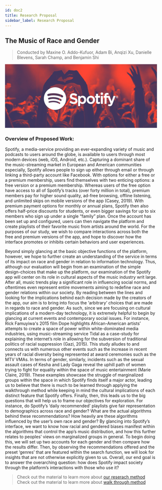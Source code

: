 ```yaml
---
id: doc2
title: Research Proposal
sidebar_label: Research Proposal
---
```


## The Music of Race and Gender
> Conducted by Maxine O. Addo-Kufuor, Adam Bi, Anqizi Xu, Danielle Blevens, Sarah Champ, and
Benjamin Shi

![inclusion](assets/inclusion.jpg)

### Overview of Proposed Work: 
Spotify, a media-service providing an ever-expanding variety of music and
podcasts to users around the globe, is available to users through most modern devices
(web, iOS, Android, etc.). Capturing a dominant share of the music-streaming market in
European and American communities especially, Spotify allows people to sign up either
through email or through linking a third-party account like Facebook. With options for
either a free or a premium membership, users find themselves with two enticing options:
a free version or a premium membership. Whereas users of the free option have access
to all of Spotify’s tracks (over forty million in total), premium members pay for higher
sound quality, ad-free browsing, offline listening, and unlimited skips on mobile versions
of the app (Casey, 2019). With premium payment options for monthly or annual plans,
Spotify then also offers half-price discounts for students, or even bigger savings for up
to six members who sign up under a single “family” plan. Once the account has been
set up and configured, users can then navigate the platform and create playlists of their
favorite music from artists around the world. For the purposes of our study, we wish to
compare interactions across both the free and premium versions of the app, and hope
to discover how the interface promotes or inhibits certain behaviors and user
experiences.

Beyond simply glancing at the basic objective functions of the platform, however,
we hope to further create an understanding of the service in terms of its impact on race
and gender in relation to information technology. Thus, although our evaluation will
begin from an examination of the simple design-choices that make up the platform, our
examination of the Spotify app will center on its role in cultural aspects of the music
industry writ large. After all, music trends play a significant role in influencing social
norms, and oftentimes even represent entire movements aiming to redefine race and
gender relations within our society. By reading between the lines and looking for the
implications behind each decision made by the creators of the app, our aim is to bring
into focus the ‘arbitrary’ choices that are made in regards to race and gender.
As such, since we are focusing on cultural implications of a modern-day
technology, it is extremely helpful to begin by glancing at current events and
contemporary social issues. For instance, Rick Famuyiwa's 2015 film Dope highlights
African-American artists’ attempts to create a space of power within white-dominated
media industries, using music-streaming service Tidal as a case-study for explaining the
internet’s role in allowing for the subversion of traditional politics of racial
suppression (Gazi, 2015). This study alludes to and connects us with numerous other
events such as the increase in recent years of racial diversity being represented at
award ceremonies such as the MTV VMAs. In terms of gender, similarly, incidents such
as the sexual assault cases of Kesha and Lady Gaga reveal the uphill path of women
trying to fight for equality within the space of music entertainment (Marie Claire, 2019).
These examples showcase the struggle of marginalized groups within the space in
which Spotify finds itself a major actor, leading us to believe that there is much to be 
learned through applying the walkthrough method while keeping in mind the cultural
implications of each distinct feature that Spotify offers.
Finally, then, this leads us to the big questions that will help us to frame our
objectives for exploration. For instance, do Spotify’s ‘daily recommended’ playlists give
fair representation to demographics across race and gender? What are the actual
algorithms behind these recommendations? How heavily are these algorithms
influenced by the user’s own race and gender? By glancing into Spotify’s interface, we
want to know how racial and gendered biases manifest within the algorithms that control
the app’s music distribution, and how this further relates to peoples’ views on
marginalized groups in general. To begin doing this, we will set up two accounts for
each gender and then compare how the results differ. Then, by observing the
recommendations offered and the preset ‘genres’ that are featured within the search
function, we will look for insights that are not otherwise explicitly given to us. Overall,
our end goal is to answer the overarching question: how does Spotify impact society
through the platform’s interactions with those who use it?

> Check out the material to learn more about [our reserach method](doc1.md)  
> Check out the material to learn more about [walk through method](https://journals.sagepub.com/doi/abs/10.1177/1461444816675438)

